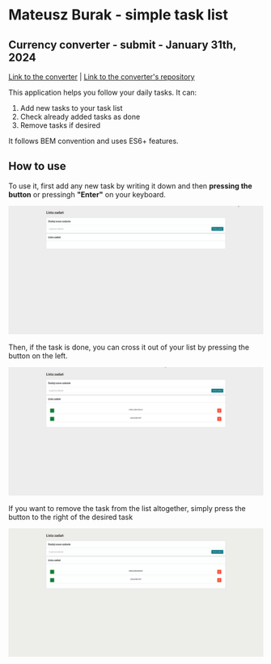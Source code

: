 # Mateusz Burak - simple task list

## Currency converter - submit - January 31th, 2024

[Link to the converter](https://mateuszburak.github.io/task-list/) |
[Link to the converter's repository](https://github.com/MateuszBurak/task-list)

This application helps you follow your daily tasks. It can:
1. Add new tasks to your task list
2. Check already added tasks as done
3. Remove tasks if desired

It follows BEM convention and uses ES6+ features.

## How to use

To use it, first add any new task by writing it down and then **pressing the button** or pressingh **"Enter"** on your keyboard.

![Animated gif of the site and its functions](images/taskListBasicAnimation.gif)

Then, if the task is done, you can cross it out of your list by pressing the button on the left.

![Animated gif of the site and its functions](images/taskListBasicAnimation2.gif)

If you want to remove the task from the list altogether, simply press the button to the right of the desired task

![Animated gif of the site and its functions](images/taskListBasicAnimation3.gif)


